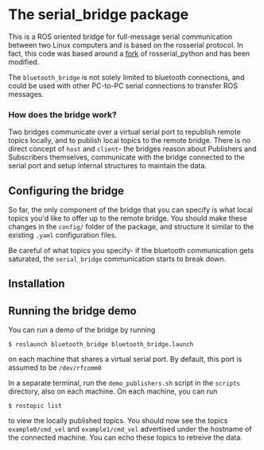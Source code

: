 # The serial_bridge package 

This is a ROS oriented bridge for full-message serial communication between two Linux computers and is based on the rosserial protocol. In fact, this code was based around a [fork](https://github.com/juancamilog/rosserial-mrl/tree/master/rosserial_python) of rosserial_python and has been modified.

The `bluetooth_bridge` is not solely limited to bluetooth connections, and could be used with other PC-to-PC serial connections to transfer ROS messages.

### How does the bridge work?
Two bridges communicate over a virtual serial port to republish remote topics locally, and to publish local topics to the remote bridge. There is no direct concept of `host` and `client`- the bridges reason about Publishers and Subscribers themselves, communicate with the bridge connected to the serial port and setup internal structures to maintain the data.


## Configuring the bridge
So far, the only component of the bridge that you can specify is what local topics you'd like to offer up to the remote bridge.
You should make these changes in the `config/` folder of the package, and structure it similar to the existing `.yaml` configuration files.

Be careful of what topics you specify- if the bluetooth communication gets saturated, the `serial_bridge` communication starts to break down.

## Installation

## Running the bridge demo
You can run a demo of the bridge by running

    $ roslaunch bluetooth_bridge bluetooth_bridge.launch

on each machine that shares a virtual serial port. By default, this port is assumed to be `/dev/rfcomm0`

In a separate terminal, run the `demo_publishers.sh` script in the `scripts` directory, also on each machine.
On each machine, you can run 

    $ rostopic list

to view the locally published topics. You should now see the topics `example0/cmd_vel` and `example1/cmd_vel` advertised under the hostname of the connected machine. You can echo these topics to retreive the data. 
